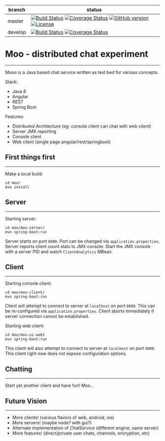 | branch  | status |
| ------------- | ------------- |
| master  | [![Build Status](https://travis-ci.org/mrazjava/moo.svg?branch=master)](https://travis-ci.org/mrazjava/moo?branch=master) [![Coverage Status](https://coveralls.io/repos/github/mrazjava/moo/badge.svg?branch=master)](https://coveralls.io/github/mrazjava/moo?branch=master) [![GitHub version](https://badge.fury.io/gh/mrazjava%2Fmoo.svg)](https://badge.fury.io/gh/mrazjava%2Fmoo) [![License](https://img.shields.io/badge/License-Apache%202.0-blue.svg)](https://opensource.org/licenses/Apache-2.0) |
| develop  | [![Build Status](https://travis-ci.org/mrazjava/moo.svg?branch=develop)](https://travis-ci.org/mrazjava/moo?branch=develop) [![Coverage Status](https://coveralls.io/repos/github/mrazjava/moo/badge.svg?branch=develop)](https://coveralls.io/github/mrazjava/moo?branch=develop) |

# Moo - distributed chat experiment
-----------
Mooo is a Java based chat service written as test bed for various concepts.

Stack:

 * Java 8
 * Angular
 * REST
 * Spring Boot

Features:

 * Distributed Architecture (eg: console client can chat with web client)
 * Server JMX reporting
 * Console client
 * Web client (single page angular/rest/springboot)

## First things first
-----------
Make a local build:
```
cd moo/
mvn install
```

## Server
-----------
Starting server:
```
cd moo/moo-server/
mvn spring-boot:run
```
Server starts on port `8000`. Port can be changed via `application.properties`. 
Server reports client count stats to JMX console. Start the JMX console with a 
server PID and watch `ClientAnalytics` MBean.

## Client
-----------
Starting console client:
```
cd moo/moo-client/
mvn spring-boot:run
```
Client will attempt to connect to server at `localhost` on port `8000`. 
This can be re-configured via `application.properties`. Client aborts 
immediately if server connection cannot be established.

Starting web client:
```
cd moo/moo-ui-web1
mvn spring-boot:run
```
This client will also attempt to connect to server at `localhost` on port 
`8000`. This client right now does not expose configuration options.

## Chatting
-----------
Start yet another client and have fun! Moo...

## Future Vision
-----------
 * More clients! (various flavors of web, android, ios)
 * More servers! (maybe node? with gui?)
 * Alternate implementation of ChatService (different engine, same server)
 * More features! (direct/private user chats, channels, encryption, etc) 